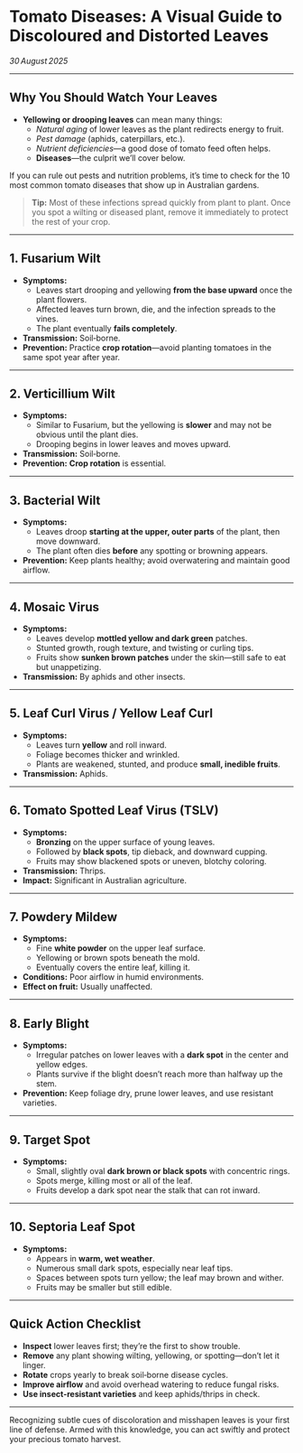 # Tomato Diseases: A Visual Guide to Discoloured and Distorted Leaves  

*30 August 2025*  

---

## Why You Should Watch Your Leaves

- **Yellowing or drooping leaves** can mean many things:  
  - *Natural aging* of lower leaves as the plant redirects energy to fruit.  
  - *Pest damage* (aphids, caterpillars, etc.).  
  - *Nutrient deficiencies*—a good dose of tomato feed often helps.  
  - **Diseases**—the culprit we’ll cover below.

If you can rule out pests and nutrition problems, it’s time to check for the 10 most common tomato diseases that show up in Australian gardens.

> **Tip:** Most of these infections spread quickly from plant to plant. Once you spot a wilting or diseased plant, remove it immediately to protect the rest of your crop.

---

## 1. Fusarium Wilt  

- **Symptoms:**  
  - Leaves start drooping and yellowing **from the base upward** once the plant flowers.  
  - Affected leaves turn brown, die, and the infection spreads to the vines.  
  - The plant eventually **fails completely**.  
- **Transmission:** Soil‑borne.  
- **Prevention:** Practice **crop rotation**—avoid planting tomatoes in the same spot year after year.

---

## 2. Verticillium Wilt  

- **Symptoms:**  
  - Similar to Fusarium, but the yellowing is **slower** and may not be obvious until the plant dies.  
  - Drooping begins in lower leaves and moves upward.  
- **Transmission:** Soil‑borne.  
- **Prevention:** **Crop rotation** is essential.

---

## 3. Bacterial Wilt  

- **Symptoms:**  
  - Leaves droop **starting at the upper, outer parts** of the plant, then move downward.  
  - The plant often dies **before** any spotting or browning appears.  
- **Prevention:** Keep plants healthy; avoid overwatering and maintain good airflow.

---

## 4. Mosaic Virus  

- **Symptoms:**  
  - Leaves develop **mottled yellow and dark green** patches.  
  - Stunted growth, rough texture, and twisting or curling tips.  
  - Fruits show **sunken brown patches** under the skin—still safe to eat but unappetizing.  
- **Transmission:** By aphids and other insects.

---

## 5. Leaf Curl Virus / Yellow Leaf Curl  

- **Symptoms:**  
  - Leaves turn **yellow** and roll inward.  
  - Foliage becomes thicker and wrinkled.  
  - Plants are weakened, stunted, and produce **small, inedible fruits**.  
- **Transmission:** Aphids.

---

## 6. Tomato Spotted Leaf Virus (TSLV)  

- **Symptoms:**  
  - **Bronzing** on the upper surface of young leaves.  
  - Followed by **black spots**, tip dieback, and downward cupping.  
  - Fruits may show blackened spots or uneven, blotchy coloring.  
- **Transmission:** Thrips.  
- **Impact:** Significant in Australian agriculture.

---

## 7. Powdery Mildew  

- **Symptoms:**  
  - Fine **white powder** on the upper leaf surface.  
  - Yellowing or brown spots beneath the mold.  
  - Eventually covers the entire leaf, killing it.  
- **Conditions:** Poor airflow in humid environments.  
- **Effect on fruit:** Usually unaffected.

---

## 8. Early Blight  

- **Symptoms:**  
  - Irregular patches on lower leaves with a **dark spot** in the center and yellow edges.  
  - Plants survive if the blight doesn’t reach more than halfway up the stem.  
- **Prevention:** Keep foliage dry, prune lower leaves, and use resistant varieties.

---

## 9. Target Spot  

- **Symptoms:**  
  - Small, slightly oval **dark brown or black spots** with concentric rings.  
  - Spots merge, killing most or all of the leaf.  
  - Fruits develop a dark spot near the stalk that can rot inward.  

---

## 10. Septoria Leaf Spot  

- **Symptoms:**  
  - Appears in **warm, wet weather**.  
  - Numerous small dark spots, especially near leaf tips.  
  - Spaces between spots turn yellow; the leaf may brown and wither.  
  - Fruits may be smaller but still edible.  

---

## Quick Action Checklist

- **Inspect** lower leaves first; they’re the first to show trouble.  
- **Remove** any plant showing wilting, yellowing, or spotting—don’t let it linger.  
- **Rotate** crops yearly to break soil‑borne disease cycles.  
- **Improve airflow** and avoid overhead watering to reduce fungal risks.  
- **Use insect‑resistant varieties** and keep aphids/thrips in check.  

---

Recognizing subtle cues of discoloration and misshapen leaves is your first line of defense. Armed with this knowledge, you can act swiftly and protect your precious tomato harvest.